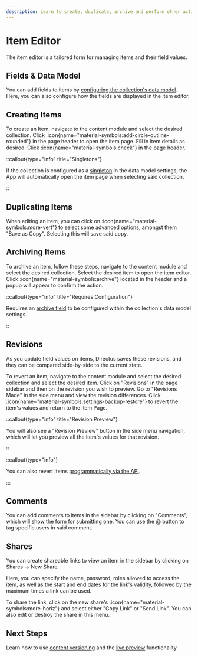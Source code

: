 ```yaml
---
description: Learn to create, duplicate, archive and perform other actions with items using Directus.
---
```


# Item Editor

The item editor is a tailored form for managing items and their field values.

<!-- TODO: IMAGE OF EDITOR -->

## Fields & Data Model

You can add fields to items by [configuring the collection's data model](/data-modeling/fields). Here, you can also configure how the fields are displayed in the item editor.

## Creating Items

To create an Item, navigate to the content module and select the desired collection. Click :icon{name="material-symbols:add-circle-outline-rounded"} in the page header to open the item page. Fill in item details as desired. Click :icon{name="material-symbols:check"} in the page header.

::callout{type="info" title="Singletons"}

If the collection is configured as a [singleton](/data-modeling/collections) in the data model
settings, the App will automatically open the item page when selecting said collection.

::

## Duplicating Items

<!-- TODO: IMAGE -->

When editing an item, you can click on :icon{name="material-symbols:more-vert"} to select some advanced options, amongst them "Save as Copy". Selecting this will save said copy.

## Archiving Items

To archive an item, follow these steps, navigate to the content module and select the desired collection. Select the desired item to open the item editor. Click :icon{name="material-symbols:archive"} located in the header and a popup will appear to confirm the action.

::callout{type="info" title="Requires Configuration"}

Requires an [archive field](/data-modeling/collections) to be configured within the collection's data model
settings.

::

## Revisions

<!-- TODO: IMAGE -->

As you update field values on items, Directus saves these revisions, and they can be compared side-by-side to the current state.

To revert an item, navigate to the content module and select the desired collection and select the desired item. Click on "Revisions" in the page sidebar and then on the revision you wish to preview. Go to "Revisions Made" in the side menu and view the revision differences. Click :icon{name="material-symbols:settings-backup-restore"} to revert the item's values and return to the item Page.

::callout{type="info" title="Revision Preview"}

You will also see a "Revision Preview" button in the side menu navigation, which will let you preview all the item's
values for that revision.

::

::callout{type="info"}

You can also revert Items [programmatically via the API](/api-reference/system/revisions).

:::

## Comments

<!-- TODO: IMAGE -->

You can add comments to items in the sidebar by clicking on "Comments", which will show the form for submitting one. You can use the @ button to tag specific users in said comment.

## Shares

<!-- TODO: IMAGE -->

You can create shareable links to view an item in the sidebar by clicking on Shares -> New Share.

Here, you can specify the name, password, roles allowed to access the item, as well as the start and end dates for the link's validity, followed by the maximum times a link can be used.

To share the link, click on the new share's :icon{name="material-symbols:more-horiz"} and select either "Copy Link" or "Send Link". You can also edit or destroy the share in this menu.

## Next Steps

Learn how to use [content versioning](/content/content-versioning) and the [live preview](/content/live-preview) functionality.
